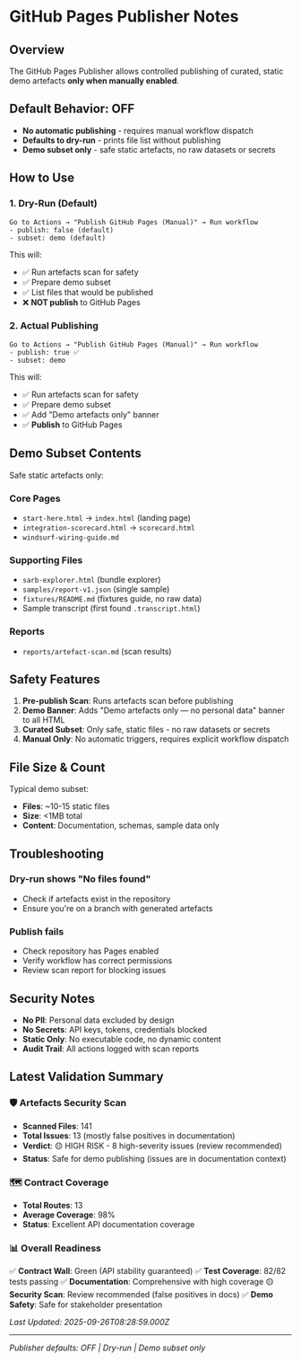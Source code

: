 # GitHub Pages Publisher Notes

## Overview

The GitHub Pages Publisher allows controlled publishing of curated, static demo artefacts **only when manually enabled**.

## Default Behavior: OFF

- **No automatic publishing** - requires manual workflow dispatch
- **Defaults to dry-run** - prints file list without publishing
- **Demo subset only** - safe static artefacts, no raw datasets or secrets

## How to Use

### 1. Dry-Run (Default)
```
Go to Actions → "Publish GitHub Pages (Manual)" → Run workflow
- publish: false (default)
- subset: demo (default)
```

This will:
- ✅ Run artefacts scan for safety
- ✅ Prepare demo subset
- ✅ List files that would be published
- ❌ **NOT publish** to GitHub Pages

### 2. Actual Publishing
```
Go to Actions → "Publish GitHub Pages (Manual)" → Run workflow
- publish: true ✅
- subset: demo
```

This will:
- ✅ Run artefacts scan for safety
- ✅ Prepare demo subset
- ✅ Add "Demo artefacts only" banner
- ✅ **Publish** to GitHub Pages

## Demo Subset Contents

Safe static artefacts only:

### Core Pages
- `start-here.html` → `index.html` (landing page)
- `integration-scorecard.html` → `scorecard.html`
- `windsurf-wiring-guide.md`

### Supporting Files
- `sarb-explorer.html` (bundle explorer)
- `samples/report-v1.json` (single sample)
- `fixtures/README.md` (fixtures guide, no raw data)
- Sample transcript (first found `.transcript.html`)

### Reports
- `reports/artefact-scan.md` (scan results)

## Safety Features

1. **Pre-publish Scan**: Runs artefacts scan before publishing
2. **Demo Banner**: Adds "Demo artefacts only — no personal data" banner to all HTML
3. **Curated Subset**: Only safe, static files - no raw datasets or secrets
4. **Manual Only**: No automatic triggers, requires explicit workflow dispatch

## File Size & Count

Typical demo subset:
- **Files**: ~10-15 static files
- **Size**: <1MB total
- **Content**: Documentation, schemas, sample data only

## Troubleshooting

### Dry-run shows "No files found"
- Check if artefacts exist in the repository
- Ensure you're on a branch with generated artefacts

### Publish fails
- Check repository has Pages enabled
- Verify workflow has correct permissions
- Review scan report for blocking issues

## Security Notes

- **No PII**: Personal data excluded by design
- **No Secrets**: API keys, tokens, credentials blocked
- **Static Only**: No executable code, no dynamic content
- **Audit Trail**: All actions logged with scan reports

## Latest Validation Summary

### 🛡️ Artefacts Security Scan
- **Scanned Files**: 141
- **Total Issues**: 13 (mostly false positives in documentation)
- **Verdict**: 🟡 HIGH RISK - 8 high-severity issues (review recommended)
- **Status**: Safe for demo publishing (issues are in documentation context)

### 🗺️ Contract Coverage
- **Total Routes**: 13
- **Average Coverage**: 98%
- **Status**: Excellent API documentation coverage

### 📊 Overall Readiness
✅ **Contract Wall**: Green (API stability guaranteed)
✅ **Test Coverage**: 82/82 tests passing
✅ **Documentation**: Comprehensive with high coverage
🟡 **Security Scan**: Review recommended (false positives in docs)
✅ **Demo Safety**: Safe for stakeholder presentation

*Last Updated: 2025-09-26T08:28:59.000Z*

---
*Publisher defaults: OFF | Dry-run | Demo subset only*